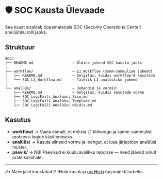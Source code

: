 # 🛡️ SOC Kausta Ülevaade

See kaust sisaldab õppematerjale SOC (Security Operations Center) analüütiku rolli jaoks.

## Struktuur

```
SOC/
├── README.md                  ← Üldine juhend SOC kausta jaoks
│
├── workflow/                  ← L1 Workflow (samm-sammuline juhend)
│   ├── README.md              ← Selgitus, kuidas workflow’d kasutada
│   └── SOC_L1_Workflow.md     ← Täielik L1 analüütiku juhend
│
└── analüüs/                   ← Juhendid ja vormid
    ├── README.md              ← Selgitus, kuidas kasutada vorme
    ├── SOC_LogiFaili_Analüüsi_Sisu.md
    ├── SOC_LogiFaili_Analüüsi_Template.md
    ├── SOC_LogiFaili_Analüüsi_Näidis.md
```

## Kasutus
- **workflow/** → Vaata esmalt, et mõista L1 töövoogu ja samm-sammulist protsessi logide käsitlemiseks.  
- **analüüs/** → Kasuta siinseid vorme ja loengut, et luua järjepidev analüüsi muster.  
- **päevik/** → NB! Päevikud ei kuulu avalikku repo’sse — need jäävad ainult praktikakohale.

---
✍️ Materjalid koostatud GitHubi kasutaja [ocrHeiki](https://github.com/ocrHeiki) õpiprojekti tarbeks.
